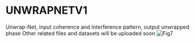 # UNWRAPNETV1
Unwrap-Net, input coherence and interference pattern, output unwrapped phase
Other related files and datasets will be uploaded soon
![Fig7](https://github.com/user-attachments/assets/4e86bea7-d98a-420b-88cf-4c2a94d4779f)
